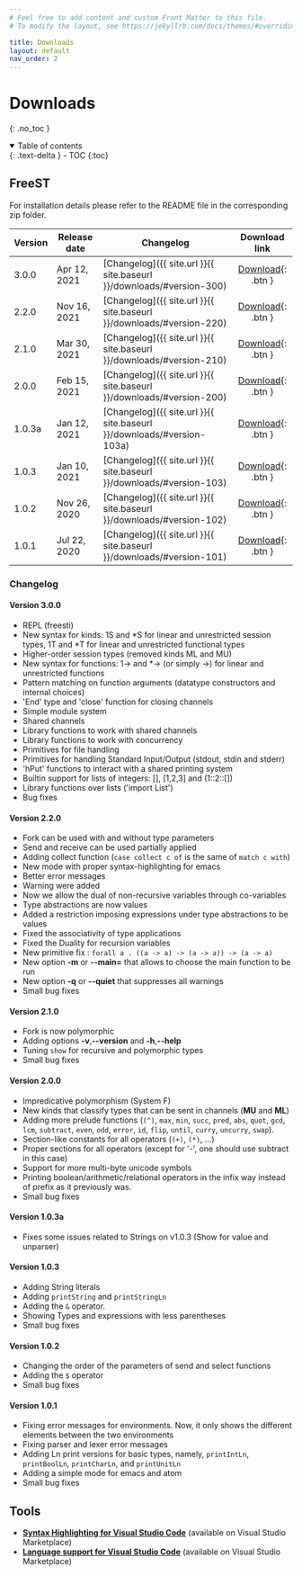 ```yaml
---
# Feel free to add content and custom Front Matter to this file.
# To modify the layout, see https://jekyllrb.com/docs/themes/#overriding-theme-defaults

title: Downloads
layout: default
nav_order: 2
---
```


# Downloads
{: .no_toc }

<!-- collapsible TOC (check https://just-the-docs.github.io/just-the-docs/docs/navigation-structure/#top) -->
<details open markdown="block">
  <summary>
    Table of contents
  </summary>
  {: .text-delta }
- TOC
{:toc}
</details>

## FreeST
For installation details please refer to the README file in the corresponding zip folder.

| Version | Release date | Changelog                                                             | Download link                                                                            |
| ------- | ------------ | --------------------------------------------------------------------- | :--------------------------------------------------------------------------------------: |
| 3.0.0   | Apr 12, 2021 | [Changelog]({{ site.url }}{{ site.baseurl }}/downloads/#version-300)  | [Download](http://rss.di.fc.ul.pt/wp-content/uploads/2023/04/FreeST-3.0.0.zip){: .btn }  |
| 2.2.0   | Nov 16, 2021 | [Changelog]({{ site.url }}{{ site.baseurl }}/downloads/#version-220)  | [Download](http://rss.di.fc.ul.pt/wp-content/uploads/2021/11/FreeST-2.2.0.zip){: .btn }  |
| 2.1.0   | Mar 30, 2021 | [Changelog]({{ site.url }}{{ site.baseurl }}/downloads/#version-210)  | [Download](http://rss.di.fc.ul.pt/wp-content/uploads/2021/03/FreeST-2.1.0.zip){: .btn }  |
| 2.0.0   | Feb 15, 2021 | [Changelog]({{ site.url }}{{ site.baseurl }}/downloads/#version-200)  | [Download](http://rss.di.fc.ul.pt/wp-content/uploads/2021/02/FreeST-2.0.0.zip){: .btn }  |
| 1.0.3a  | Jan 12, 2021 | [Changelog]({{ site.url }}{{ site.baseurl }}/downloads/#version-103a) | [Download](http://rss.di.fc.ul.pt/wp-content/uploads/2021/01/FreeST-1.0.3a.zip){: .btn } |
| 1.0.3   | Jan 10, 2021 | [Changelog]({{ site.url }}{{ site.baseurl }}/downloads/#version-103)  | [Download](http://rss.di.fc.ul.pt/wp-content/uploads/2021/01/FreeST-1.0.3.zip){: .btn }  |
| 1.0.2   | Nov 26, 2020 | [Changelog]({{ site.url }}{{ site.baseurl }}/downloads/#version-102)  | [Download](http://rss.di.fc.ul.pt/wp-content/uploads/2020/11/FreeST-1.0.2.zip){: .btn }  |
| 1.0.1   | Jul 22, 2020 | [Changelog]({{ site.url }}{{ site.baseurl }}/downloads/#version-101)  | [Download](http://rss.di.fc.ul.pt/wp-content/uploads/2020/07/FreeST-1.0.1.zip){: .btn }  |

### Changelog

#### Version 3.0.0
- REPL (freesti)
- New syntax for kinds: 1S and *S for linear and unrestricted session types, 1T and *T for linear and unrestricted functional types
- Higher-order session types (removed kinds ML and MU)
- New syntax for functions: 1-> and *-> (or simply ->) for linear and unrestricted functions
- Pattern matching on function arguments (datatype constructors and internal choices)
- 'End' type and 'close' function for closing channels
- Simple module system
- Shared channels
- Library functions to work with shared channels
- Library functions to work with concurrency
- Primitives for file handling
- Primitives for handling Standard Input/Output (stdout, stdin and stderr)
- 'hPut' functions to interact with a shared printing system
- Builtin support for lists of integers: [], [1,2,3] and (1::2::[])
- Library functions over lists ('import List')
- Bug fixes

#### Version 2.2.0
- Fork can be used with and without type parameters
- Send and receive can be used partially applied
- Adding collect function (`case collect c of` is the same of `match c with`)
- New mode with proper syntax-highlighting for emacs
- Better error messages
- Warning were added
- Now we allow the dual of non-recursive variables through co-variables
- Type abstractions are now values
- Added a restriction imposing expressions under type abstractions to be values
- Fixed the associativity of type applications
- Fixed the Duality for recursion variables
- New primitive fix : `forall a . ((a -> a) -> (a -> a)) -> (a -> a)`
- New option **-m** or **--main=** that allows to choose the main function to be run
- New option **-q** or **--quiet** that suppresses all warnings
- Small bug fixes

#### Version 2.1.0
- Fork is now polymorphic
- Adding options **-v**,**--version** and **-h**,**--help**
- Tuning `show` for recursive and polymorphic types
- Small bug fixes

#### Version 2.0.0
- Impredicative polymorphism (System F)
- New kinds that classify types that can be sent in channels (**MU** and **ML**)
- Adding more prelude functions (`(^)`, `max`, `min`, `succ`, `pred`, `abs`, `quot`, `gcd`, `lcm`, 
  `subtract`, `even`, `odd`, `error`, `id`, `flip`, `until`, `curry`, `uncurry`, `swap`).
- Section-like constants for all operators (`(+)`, `(*)`, ...)
- Proper sections for all operators (except for '-', one should use subtract in this case)
- Support for more multi-byte unicode symbols
- Printing boolean/arithmetic/relational operators in the infix way instead of prefix as it previously was.
- Small bug fixes

#### Version 1.0.3a
- Fixes some issues related to Strings on v1.0.3 (Show for value and unparser)

#### Version 1.0.3
- Adding String literals
- Adding `printString` and `printStringLn`
- Adding the `&` operator.
- Showing Types and expressions with less parentheses
- Small bug fixes

#### Version 1.0.2
- Changing the order of the parameters of send and select functions
- Adding the `$` operator
- Small bug fixes

#### Version 1.0.1
- Fixing error messages for environments. Now, it only shows the different elements between the two environments
- Fixing parser and lexer error messages
- Adding Ln print versions for basic types, namely, `printIntLn`, `printBoolLn`, `printCharLn`, and `printUnitLn`
- Adding a simple mode for emacs and atom
- Small bug fixes



## Tools
- [**Syntax Highlighting for Visual Studio Code**](https://github.com/freest-lang/freest-lsp) (available on Visual Studio Marketplace)
- [**Language support for Visual Studio Code**](https://github.com/freest-lang/freest-language) (available on Visual Studio Marketplace)
